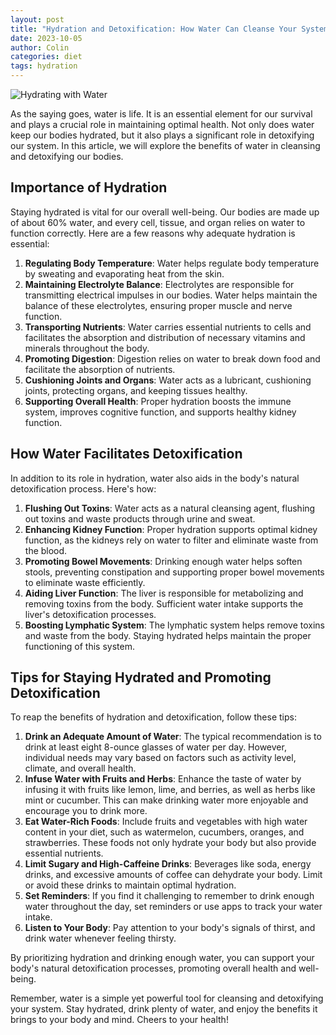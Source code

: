```yaml
---
layout: post
title: "Hydration and Detoxification: How Water Can Cleanse Your System"
date: 2023-10-05
author: Colin
categories: diet
tags: hydration
---
```


![Hydrating with Water](https://source.unsplash.com/1600x900/?water)

As the saying goes, water is life. It is an essential element for our survival and plays a crucial role in maintaining optimal health. Not only does water keep our bodies hydrated, but it also plays a significant role in detoxifying our system. In this article, we will explore the benefits of water in cleansing and detoxifying our bodies.

## Importance of Hydration

Staying hydrated is vital for our overall well-being. Our bodies are made up of about 60% water, and every cell, tissue, and organ relies on water to function correctly. Here are a few reasons why adequate hydration is essential:

1. **Regulating Body Temperature**: Water helps regulate body temperature by sweating and evaporating heat from the skin.
2. **Maintaining Electrolyte Balance**: Electrolytes are responsible for transmitting electrical impulses in our bodies. Water helps maintain the balance of these electrolytes, ensuring proper muscle and nerve function.
3. **Transporting Nutrients**: Water carries essential nutrients to cells and facilitates the absorption and distribution of necessary vitamins and minerals throughout the body.
4. **Promoting Digestion**: Digestion relies on water to break down food and facilitate the absorption of nutrients.
5. **Cushioning Joints and Organs**: Water acts as a lubricant, cushioning joints, protecting organs, and keeping tissues healthy.
6. **Supporting Overall Health**: Proper hydration boosts the immune system, improves cognitive function, and supports healthy kidney function.

## How Water Facilitates Detoxification

In addition to its role in hydration, water also aids in the body's natural detoxification process. Here's how:

1. **Flushing Out Toxins**: Water acts as a natural cleansing agent, flushing out toxins and waste products through urine and sweat.
2. **Enhancing Kidney Function**: Proper hydration supports optimal kidney function, as the kidneys rely on water to filter and eliminate waste from the blood.
3. **Promoting Bowel Movements**: Drinking enough water helps soften stools, preventing constipation and supporting proper bowel movements to eliminate waste efficiently.
4. **Aiding Liver Function**: The liver is responsible for metabolizing and removing toxins from the body. Sufficient water intake supports the liver's detoxification processes.
5. **Boosting Lymphatic System**: The lymphatic system helps remove toxins and waste from the body. Staying hydrated helps maintain the proper functioning of this system.

## Tips for Staying Hydrated and Promoting Detoxification

To reap the benefits of hydration and detoxification, follow these tips:

1. **Drink an Adequate Amount of Water**: The typical recommendation is to drink at least eight 8-ounce glasses of water per day. However, individual needs may vary based on factors such as activity level, climate, and overall health.
2. **Infuse Water with Fruits and Herbs**: Enhance the taste of water by infusing it with fruits like lemon, lime, and berries, as well as herbs like mint or cucumber. This can make drinking water more enjoyable and encourage you to drink more.
3. **Eat Water-Rich Foods**: Include fruits and vegetables with high water content in your diet, such as watermelon, cucumbers, oranges, and strawberries. These foods not only hydrate your body but also provide essential nutrients.
4. **Limit Sugary and High-Caffeine Drinks**: Beverages like soda, energy drinks, and excessive amounts of coffee can dehydrate your body. Limit or avoid these drinks to maintain optimal hydration.
5. **Set Reminders**: If you find it challenging to remember to drink enough water throughout the day, set reminders or use apps to track your water intake.
6. **Listen to Your Body**: Pay attention to your body's signals of thirst, and drink water whenever feeling thirsty.

By prioritizing hydration and drinking enough water, you can support your body's natural detoxification processes, promoting overall health and well-being.

Remember, water is a simple yet powerful tool for cleansing and detoxifying your system. Stay hydrated, drink plenty of water, and enjoy the benefits it brings to your body and mind. Cheers to your health!